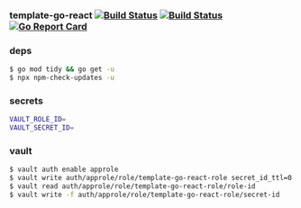 ### template-go-react [![Build Status](https://github.com/better-than-yours/template-go-react/workflows/frontend/badge.svg)](https://github.com/better-than-yours/template-go-react/frontend) [![Build Status](https://github.com/better-than-yours/template-go-react/workflows/backend/badge.svg)](https://github.com/better-than-yours/template-go-react/backend) [![Go Report Card](https://goreportcard.com/badge/github.com/better-than-yours/template-go-react)](https://goreportcard.com/report/github.com/better-than-yours/template-go-react)

### deps

```sh
$ go mod tidy && go get -u
$ npx npm-check-updates -u
```

### secrets

```sh
VAULT_ROLE_ID=
VAULT_SECRET_ID=
```

### vault

```sh
$ vault auth enable approle
$ vault write auth/approle/role/template-go-react-role secret_id_ttl=0 token_policies=common-policy
$ vault read auth/approle/role/template-go-react-role/role-id
$ vault write -f auth/approle/role/template-go-react-role/secret-id
```
